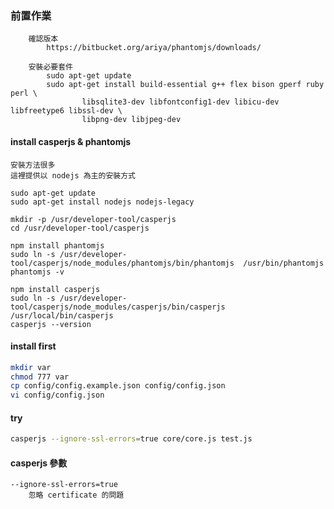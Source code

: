 ### 前置作業
```
    確認版本
        https://bitbucket.org/ariya/phantomjs/downloads/

    安裝必要套件
        sudo apt-get update
        sudo apt-get install build-essential g++ flex bison gperf ruby perl \
                libsqlite3-dev libfontconfig1-dev libicu-dev libfreetype6 libssl-dev \
                libpng-dev libjpeg-dev
```

#### install casperjs & phantomjs

    安裝方法很多
    這裡提供以 nodejs 為主的安裝方式

    sudo apt-get update
    sudo apt-get install nodejs nodejs-legacy

    mkdir -p /usr/developer-tool/casperjs 
    cd /usr/developer-tool/casperjs
    
    npm install phantomjs
    sudo ln -s /usr/developer-tool/casperjs/node_modules/phantomjs/bin/phantomjs  /usr/bin/phantomjs
    phantomjs -v

    npm install casperjs
    sudo ln -s /usr/developer-tool/casperjs/node_modules/casperjs/bin/casperjs  /usr/local/bin/casperjs
    casperjs --version

#### install first
```sh
mkdir var
chmod 777 var
cp config/config.example.json config/config.json
vi config/config.json
```

#### try
```sh
casperjs --ignore-ssl-errors=true core/core.js test.js
```

#### casperjs 參數

    --ignore-ssl-errors=true
        忽略 certificate 的問題

